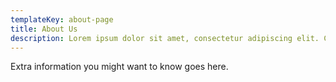 ```yaml
---
templateKey: about-page
title: About Us
description: Lorem ipsum dolor sit amet, consectetur adipiscing elit. Cras tincidunt tristique ligula, quis posuere nibh luctus ac. Aenean quis augue a enim vulputate fermentum. Maecenas volutpat risus nec leo hendrerit, quis porta orci luctus. Praesent elementum efficitur ullamcorper. Pellentesque tristique in ligula eget porttitor. Nam cursus ante enim. Nam lacinia enim porttitor lobortis blandit. Maecenas ut dui eu ante porta elementum at dignissim lectus. Mauris aliquam eleifend mi, ut auctor mi. Ut non ligula semper, fringilla neque at, interdum urna. Cras vel faucibus arcu, vel tincidunt lacus. Fusce a faucibus velit, id varius lectus. Sed laoreet, arcu nec rhoncus vestibulum, purus enim vehicula elit, at tincidunt tellus quam vel magna. Cras eget lorem vitae justo laoreet dapibus volutpat at justo. Donec eleifend augue id diam iaculis, vel condimentum velit sollicitudin. Aliquam leo massa, facilisis vehicula velit sit amet, egestas lobortis odio. Aenean iaculis tortor in mi vehicula, nec suscipit quam eleifend. 
---
```

Extra information you might want to know goes here.
